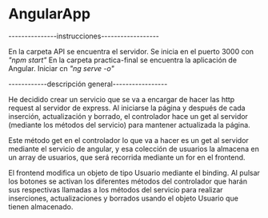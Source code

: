 # AngularApp

---------------instrucciones------------------

En la carpeta API se encuentra el servidor. Se inicia en el puerto 3000 con *"npm start"*
En la carpeta practica-final se encuentra la aplicación de Angular. Iniciar cn *"ng serve -o"*

------------descripción general-----------------

He decidido crear un servicio que se va a encargar de hacer las http request al servidor de express.
Al iniciarse la página y después de cada inserción, actualización y borrado, el controlador hace un get al servidor
(mediante los métodos del servicio) para mantener actualizada la página. 

Este método get en el controlador lo que va a hacer es un get al servidor mediante el servicio de angular,
y esa colección de usuarios la almacena en un array de usuarios, que será recorrida mediante un for en el frontend.

El frontend modifica un objeto de tipo Usuario mediante el binding. Al pulsar los botones se activan los diferentes métodos
del controlador que harán sus respectivas llamadas a los métodos del servicio para realizar inserciones, actualizaciones y borrados
usando el objeto Usuario que tienen almacenado. 

